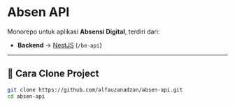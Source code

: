 # Absen API

Monorepo untuk aplikasi **Absensi Digital**, terdiri dari:

- **Backend** → [NestJS](https://nestjs.com/) (`/be-api`)


---

## 🚀 Cara Clone Project
```bash
git clone https://github.com/alfauzanadzan/absen-api.git
cd absen-api
